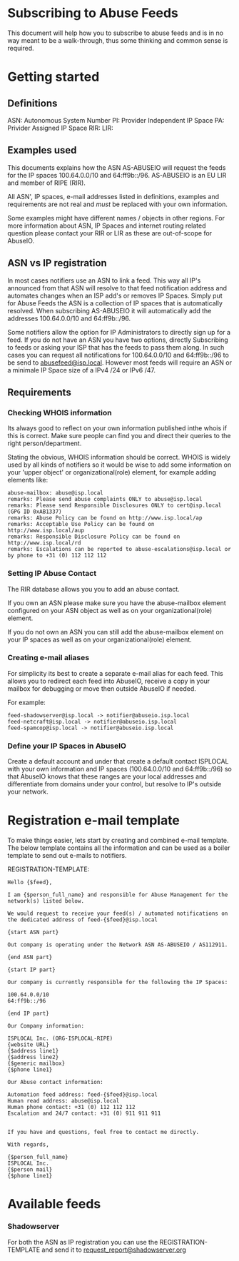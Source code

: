 # Subscribing to Abuse Feeds

This document will help how you to subscribe to abuse feeds and is in no way meant to be a walk-through, thus some thinking and common sense is required.

# Getting started

## Definitions

ASN: Autonomous System Number
PI: Provider Independent IP Space
PA: Privider Assigned IP Space
RIR:
LIR:

## Examples used

This documents explains how the ASN AS-ABUSEIO will request the feeds for the IP spaces 100.64.0.0/10 and 64:ff9b::/96. AS-ABUSEIO is an EU LIR and member of RIPE (RIR).

All ASN', IP spaces, e-mail addresses listed in definitions, examples and requirements are not real and _must_ be replaced with your own information.

Some examples might have different names / objects in other regions. For more information about ASN, IP Spaces and internet routing related question please contact your RIR or LIR as these are out-of-scope for AbuseIO.

## ASN vs IP registration

In most cases notifiers use an ASN to link a feed. This way all IP's announced from that ASN will resolve to that feed notification address and automates changes when an ISP add's or removes IP Spaces. Simply put for Abuse Feeds the ASN is a collection of IP spaces that is automatically resolved. When subscribing AS-ABUSEIO it will automatically add the addresses 100.64.0.0/10 and 64:ff9b::/96.

Some notifiers allow the option for IP Administrators to directly sign up for a feed. If you do not have an ASN you have two options, directly Subscribing to feeds or asking your ISP that has the feeds to pass them along. In such cases you can request all notifications for 100.64.0.0/10 and 64:ff9b::/96 to be send to abusefeed@isp.local. However most feeds will require an ASN or a minimale IP Space size of a IPv4 /24 or IPv6 /47.

## Requirements

### Checking WHOIS information

Its always good to reflect on your own information published inthe whois if this is correct. Make sure people can find you and direct their queries to the right person/department.

Stating the obvious, WHOIS information should be correct. WHOIS is widely used by all kinds of notifiers so it would be wise to add some information on your 'upper object' or organizational(role) element, for example adding elements like:

```
abuse-mailbox: abuse@isp.local
remarks: Please send abuse complaints ONLY to abuse@isp.local
remarks: Please send Responsible Disclosures ONLY to cert@isp.local (GPG ID 0xAB1337)
remarks: Abuse Policy can be found on http://www.isp.local/ap
remarks: Acceptable Use Policy can be found on http://www.isp.local/aup
remarks: Responsible Disclosure Policy can be found on http://www.isp.local/rd
remarks: Escalations can be reported to abuse-escalations@isp.local or by phone to +31 (0) 112 112 112
```

### Setting IP Abuse Contact

The RIR database allows you you to add an abuse contact.

If you own an ASN please make sure you have the abuse-mailbox element configured on your ASN object as well as on your organizational(role) element.

If you do not own an ASN you can still add the abuse-mailbox element on your IP spaces as well as on your organizational(role) element.

### Creating e-mail aliases

For simplicity its best to create a separate e-mail alias for each feed. This allows you to redirect each feed into AbuseIO, receive a copy in your mailbox for debugging or move then outside AbuseIO if needed.

For example:
```
feed-shadowserver@isp.local -> notifier@abuseio.isp.local
feed-netcraft@isp.local -> notifier@abuseio.isp.local
feed-spamcop@isp.local -> notifier@abuseio.isp.local
```

### Define your IP Spaces in AbuseIO

Create a default account and under that create a default contact ISPLOCAL with your own information and IP spaces (100.64.0.0/10 and 64:ff9b::/96) so that AbuseIO knows that these ranges are your local addresses and differentiate from domains under your control, but resolve to IP's outside your network.

# Registration e-mail template

To make things easier, lets start by creating and combined e-mail template. The below template contains all the information and can be used as a boiler template to send out e-mails to notifiers.

REGISTRATION-TEMPLATE:
```
Hello {$feed},

I am {$person_full_name} and responsible for Abuse Management for the network(s) listed below.

We would request to receive your feed(s) / automated notifications on the dedicated address of feed-{$feed}@isp.local

{start ASN part}

Out company is operating under the Network ASN AS-ABUSEIO / AS112911.

{end ASN part}

{start IP part}

Our company is currently responsible for the following the IP Spaces:

100.64.0.0/10
64:ff9b::/96

{end IP part}

Our Company information:

ISPLOCAL Inc. (ORG-ISPLOCAL-RIPE)
{website URL}
{$address line1}
{$address line2}
{$generic mailbox}
{$phone line1}

Our Abuse contact information:

Automation feed address: feed-{$feed}@isp.local
Human read address: abuse@isp.local
Human phone contact: +31 (0) 112 112 112
Escalation and 24/7 contact: +31 (0) 911 911 911


If you have and questions, feel free to contact me directly.

With regards,

{$person_full_name}
ISPLOCAL Inc.
{$person mail}
{$phone line1}

```

# Available feeds

### Shadowserver

For both the ASN as IP registration you can use the REGISTRATION-TEMPLATE and send it to request_report@shadowserver.org

